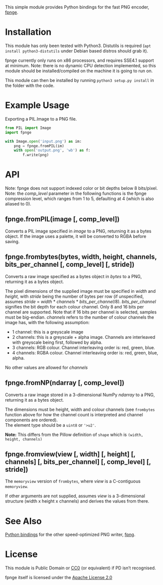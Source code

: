 This simple module provides Python bindings for the fast PNG encoder, [fpnge](https://github.com/animetosho/fpnge).

# Installation

This module has only been tested with Python3. Distutils is required (`apt install python3-distutils` under Debian based distros should grab it).

fpnge currently only runs on x86 processors, and requires SSE4.1 support at minimum.
Note: there is no dynamic CPU detection implemented, so this module should be installed/compiled on the machine it is going to run on.

This module can then be installed by running `python3 setup.py install` in the folder with the code.

# Example Usage

Exporting a PIL.Image to a PNG file.

```python
from PIL import Image
import fpnge

with Image.open('input.png') as im:
	png = fpnge.fromPIL(im)
	with open('output.png', 'wb') as f:
		f.write(png)
```

API
===

Note: fpnge does not support indexed color or bit depths below 8 bits/pixel.
Note: the *comp_level* parameter in the following functions is the fpnge compression level, which ranges from 1 to 5, defaulting at 4 (which is also aliased to 0).

fpnge.fromPIL(image [, comp_level])
------------------------------------------------------------------

Converts a PIL image specified in *image* to a PNG, returning it as a bytes object. If the image uses a palette, it will be converted to RGBA before saving.

fpnge.frombytes(bytes, width, height, channels, bits_per_channel [, comp_level] [, stride])
--------------------------------------------------------------------------------

Converts a raw image specified as a bytes object in *bytes* to a PNG, returning it as a bytes object.

The pixel dimensions of the supplied image must be specified in *width* and *height,* with *stride* being the number of bytes per row (if unspecified, assumes *stride* = *width* \* *channels* \* *bits_per_channel*/8).
*bits_per_channel* signifies the bit depth for each colour channel. Only 8 and 16 bits per channel are supported. Note that if 16 bits per channel is selected, samples must be big-endian.
*channels* refers to the number of colour channels the image has, with the following assumption:

* 1 channel: this is a greyscale image
* 2 channels: this is a greyscale + alpha image. Channels are interleaved with greyscale being first, followed by alpha.
* 3 channels: RGB colour. Channel interleaving order is: red, green, blue.
* 4 channels: RGBA colour. Channel interleaving order is: red, green, blue, alpha.

No other values are allowed for *channels*

fpnge.fromNP(ndarray [, comp_level])
--------------------------------------------------------------------------------

Converts a raw image stored in a 3-dimensional NumPy *ndarray* to a PNG, returning it as a bytes object.

The dimensions must be height, width and colour channels (see `frombytes` function above for how the channel count is interpreted and channel components are ordered).  
The element type should be a `uint8` or `'>u2'`.

**Note:** This differs from the Pillow definition of `shape` which is `(width, height, channels)`

## fpnge.fromview(view [, width] [, height] [, channels] [, bits_per_channel] [, comp_level] [, stride])

The `memoryview` version of `frombytes`, where *view* is a C-contiguous `memoryview`.

If other arguments are not supplied, assumes *view* is a 3-dimensional structure (width x height x channels) and derives the values from there.

# See Also

[Python bindings](https://github.com/qrmt/fpng-python) for the other speed-optimized PNG writer, [fpng](https://github.com/richgel999/fpng).

License
=======

This module is Public Domain or [CC0](https://creativecommons.org/publicdomain/zero/1.0/legalcode) (or equivalent) if PD isn’t recognised.

fpnge itself is licensed under the [Apache License 2.0](http://www.apache.org/licenses/LICENSE-2.0)